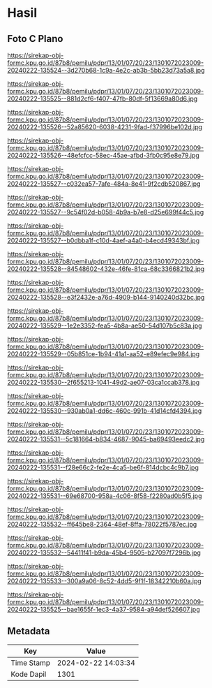 # Hasil

## Foto C Plano

https://sirekap-obj-formc.kpu.go.id/87b8/pemilu/pdpr/13/01/07/20/23/1301072023009-20240222-135524--3d270b68-1c9a-4e2c-ab3b-5bb23d73a5a8.jpg

https://sirekap-obj-formc.kpu.go.id/87b8/pemilu/pdpr/13/01/07/20/23/1301072023009-20240222-135525--881d2cf6-f407-47fb-80df-5f13669a80d6.jpg

https://sirekap-obj-formc.kpu.go.id/87b8/pemilu/pdpr/13/01/07/20/23/1301072023009-20240222-135526--52a85620-6038-4231-9fad-f37996be102d.jpg

https://sirekap-obj-formc.kpu.go.id/87b8/pemilu/pdpr/13/01/07/20/23/1301072023009-20240222-135526--48efcfcc-58ec-45ae-afbd-3fb0c95e8e79.jpg

https://sirekap-obj-formc.kpu.go.id/87b8/pemilu/pdpr/13/01/07/20/23/1301072023009-20240222-135527--c032ea57-7afe-484a-8e41-9f2cdb520867.jpg

https://sirekap-obj-formc.kpu.go.id/87b8/pemilu/pdpr/13/01/07/20/23/1301072023009-20240222-135527--9c54f02d-b058-4b9a-b7e8-d25e699f44c5.jpg

https://sirekap-obj-formc.kpu.go.id/87b8/pemilu/pdpr/13/01/07/20/23/1301072023009-20240222-135527--b0dbba1f-c10d-4aef-a4a0-b4ecd49343bf.jpg

https://sirekap-obj-formc.kpu.go.id/87b8/pemilu/pdpr/13/01/07/20/23/1301072023009-20240222-135528--84548602-432e-46fe-81ca-68c3366821b2.jpg

https://sirekap-obj-formc.kpu.go.id/87b8/pemilu/pdpr/13/01/07/20/23/1301072023009-20240222-135528--e3f2432e-a76d-4909-b144-9140240d32bc.jpg

https://sirekap-obj-formc.kpu.go.id/87b8/pemilu/pdpr/13/01/07/20/23/1301072023009-20240222-135529--1e2e3352-fea5-4b8a-ae50-54d107b5c83a.jpg

https://sirekap-obj-formc.kpu.go.id/87b8/pemilu/pdpr/13/01/07/20/23/1301072023009-20240222-135529--05b851ce-1b94-41a1-aa52-e89efec9e984.jpg

https://sirekap-obj-formc.kpu.go.id/87b8/pemilu/pdpr/13/01/07/20/23/1301072023009-20240222-135530--2f655213-1041-49d2-ae07-03ca1ccab378.jpg

https://sirekap-obj-formc.kpu.go.id/87b8/pemilu/pdpr/13/01/07/20/23/1301072023009-20240222-135530--930ab0a1-dd6c-460c-991b-41d14cfd4394.jpg

https://sirekap-obj-formc.kpu.go.id/87b8/pemilu/pdpr/13/01/07/20/23/1301072023009-20240222-135531--5c181664-b834-4687-9045-ba69493eedc2.jpg

https://sirekap-obj-formc.kpu.go.id/87b8/pemilu/pdpr/13/01/07/20/23/1301072023009-20240222-135531--f28e66c2-fe2e-4ca5-be6f-814dcbc4c9b7.jpg

https://sirekap-obj-formc.kpu.go.id/87b8/pemilu/pdpr/13/01/07/20/23/1301072023009-20240222-135531--69e68700-958a-4c06-8f58-f2280ad0b5f5.jpg

https://sirekap-obj-formc.kpu.go.id/87b8/pemilu/pdpr/13/01/07/20/23/1301072023009-20240222-135532--ff645be8-2364-48ef-8ffa-78022f5787ec.jpg

https://sirekap-obj-formc.kpu.go.id/87b8/pemilu/pdpr/13/01/07/20/23/1301072023009-20240222-135532--54411f41-b9da-45b4-9505-b27097f7296b.jpg

https://sirekap-obj-formc.kpu.go.id/87b8/pemilu/pdpr/13/01/07/20/23/1301072023009-20240222-135533--300a9a06-8c52-4dd5-9f1f-18342210b60a.jpg

https://sirekap-obj-formc.kpu.go.id/87b8/pemilu/pdpr/13/01/07/20/23/1301072023009-20240222-135525--bae1655f-1ec3-4a37-9584-a94def526607.jpg


## Metadata

| Key        | Value               |
| ---------- | ------------------- |
| Time Stamp | 2024-02-22 14:03:34 |
| Kode Dapil | 1301                |



